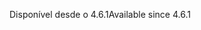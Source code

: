 <span data-ttu-id="64ec2-101">Disponível desde o 4.6.1</span><span class="sxs-lookup"><span data-stu-id="64ec2-101">Available since 4.6.1</span></span>